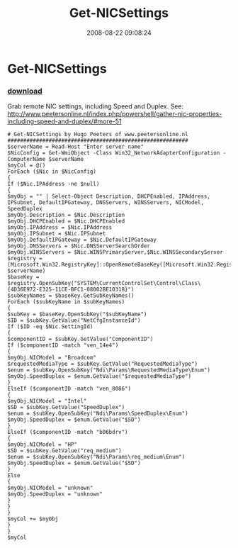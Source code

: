 ﻿---
pid:            545
parent:         0
children:       
poster:         hugopeeters
title:          Get-NICSettings
date:           2008-08-22 09:08:24
description:    Grab remote NIC settings, including Speed and Duplex.
See: http://www.peetersonline.nl/index.php/powershell/gather-nic-properties-including-speed-and-duplex/#more-51
format:         posh
---

# Get-NICSettings

### [download](545.ps1)  

Grab remote NIC settings, including Speed and Duplex.
See: http://www.peetersonline.nl/index.php/powershell/gather-nic-properties-including-speed-and-duplex/#more-51

```posh
# Get-NICSettings by Hugo Peeters of www.peetersonline.nl
#########################################################
$serverName = Read-Host "Enter server name"
$NicConfig = Get-WmiObject -Class Win32_NetworkAdapterConfiguration -ComputerName $serverName
$myCol = @()
ForEach ($Nic in $NicConfig)
{
If ($Nic.IPAddress -ne $null)
{
$myObj = "" | Select-Object Description, DHCPEnabled, IPAddress, IPSubnet, DefaultIPGateway, DNSServers, WINSServers, NICModel, SpeedDuplex
$myObj.Description = $Nic.Description
$myObj.DHCPEnabled = $Nic.DHCPEnabled
$myObj.IPAddress = $Nic.IPAddress
$myObj.IPSubnet = $Nic.IPSubnet
$myObj.DefaultIPGateway = $Nic.DefaultIPGateway
$myObj.DNSServers = $Nic.DNSServerSearchOrder
$myObj.WINSServers = $Nic.WINSPrimaryServer,$Nic.WINSSecondaryServer
$registry = [Microsoft.Win32.RegistryKey]::OpenRemoteBaseKey([Microsoft.Win32.RegistryHive]::LocalMachine, $serverName)
$baseKey = $registry.OpenSubKey("SYSTEM\CurrentControlSet\Control\Class\{4D36E972-E325-11CE-BFC1-08002BE10318}")
$subKeyNames = $baseKey.GetSubKeyNames()
ForEach ($subKeyName in $subKeyNames)
{
$subKey = $baseKey.OpenSubKey("$subKeyName")
$ID = $subKey.GetValue("NetCfgInstanceId")
If ($ID -eq $Nic.SettingId)
{
$componentID = $subKey.GetValue("ComponentID")
If ($componentID -match "ven_14e4")
{
$myObj.NICModel = "Broadcom"
$requestedMediaType = $subKey.GetValue("RequestedMediaType")
$enum = $subKey.OpenSubKey("Ndi\Params\RequestedMediaType\Enum")
$myObj.SpeedDuplex = $enum.GetValue("$requestedMediaType")
}
ElseIf ($componentID -match "ven_8086")
{
$myObj.NICModel = "Intel"
$SD = $subKey.GetValue("SpeedDuplex")
$enum = $subKey.OpenSubKey("Ndi\Params\SpeedDuplex\Enum")
$myObj.SpeedDuplex = $enum.GetValue("$SD")
}
ElseIf ($componentID -match "b06bdrv")
{
$myObj.NICModel = "HP"
$SD = $subKey.GetValue("req_medium")
$enum = $subKey.OpenSubKey("Ndi\Params\req_medium\Enum")
$myObj.SpeedDuplex = $enum.GetValue("$SD")
}
Else
{
$myObj.NICModel = "unknown"
$myObj.SpeedDuplex = "unknown"
}
}
}
$myCol += $myObj
}
}
$myCol

```
